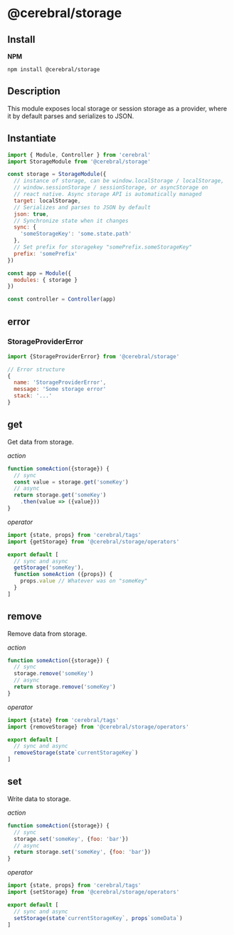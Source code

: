 # @cerebral/storage

## Install
**NPM**

`npm install @cerebral/storage`

## Description
This module exposes local storage or session storage as a provider,
where it by default parses and serializes to JSON.

## Instantiate

```js
import { Module, Controller } from 'cerebral'
import StorageModule from '@cerebral/storage'

const storage = StorageModule({
  // instance of storage, can be window.localStorage / localStorage,
  // window.sessionStorage / sessionStorage, or asyncStorage on
  // react native. Async storage API is automatically managed
  target: localStorage,
  // Serializes and parses to JSON by default
  json: true,
  // Synchronize state when it changes
  sync: {
    'someStorageKey': 'some.state.path'
  },
  // Set prefix for storagekey "somePrefix.someStorageKey"
  prefix: 'somePrefix'
})

const app = Module({
  modules: { storage }
})

const controller = Controller(app)
```

## error

### StorageProviderError

```js
import {StorageProviderError} from '@cerebral/storage'

// Error structure
{
  name: 'StorageProviderError',
  message: 'Some storage error'
  stack: '...'  
}
```

## get
Get data from storage.

*action*
```javascript
function someAction({storage}) {
  // sync
  const value = storage.get('someKey')
  // async
  return storage.get('someKey')
    .then(value => ({value}))
}
```

*operator*
```javascript
import {state, props} from 'cerebral/tags'
import {getStorage} from '@cerebral/storage/operators'

export default [
  // sync and async
  getStorage('someKey'),
  function someAction ({props}) {
    props.value // Whatever was on "someKey"
  }
]
```

## remove
Remove data from storage.

*action*
```javascript
function someAction({storage}) {
  // sync
  storage.remove('someKey')
  // async
  return storage.remove('someKey')
}
```

*operator*
```javascript
import {state} from 'cerebral/tags'
import {removeStorage} from '@cerebral/storage/operators'

export default [
  // sync and async
  removeStorage(state`currentStorageKey`)
]
```

## set
Write data to storage.

*action*
```javascript
function someAction({storage}) {
  // sync
  storage.set('someKey', {foo: 'bar'})
  // async
  return storage.set('someKey', {foo: 'bar'})
}
```

*operator*
```javascript
import {state, props} from 'cerebral/tags'
import {setStorage} from '@cerebral/storage/operators'

export default [
  // sync and async
  setStorage(state`currentStorageKey`, props`someData`)
]
```
